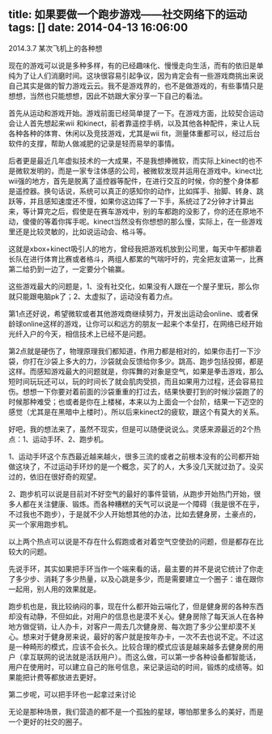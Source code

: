 title: 如果要做一个跑步游戏——社交网络下的运动
tags: []
date: 2014-04-13 16:06:00
---

2014.3.7  某次飞机上的各种想

现在的游戏可以说是多种多样，有的已经趣味化、慢慢走向生活，而有的依旧是单纯为了让人们消磨时间。这块很容易引起争议，因为肯定会有一些游戏商挑出来说自己其实是做的智力游戏云云。我不是游戏界的，也不是做游戏的，有些事情只是想想，当然也只能想想，因此不妨跟大家分享一下自己的看法。

首先从运动和游戏开始。游戏前面已经简单提了一下。在游戏方面，比较契合运动会让人首先想起来wii 和kinect，前者靠遥控手柄，以及其他各种配件，来让人玩各种各种的体育、休闲以及竞技游戏，尤其是wii fit，测量体重都可以，经过后台软件的支撑，帮助人做减肥的记录是轻而易举的事情。

后者更是最近几年虚拟技术的一大成果，不是我想捧微软，而实际上kinect的也不是微软发明的，而是一家专注体感的公司，被微软发现并运用在游戏中。kinect比wii强的地方，首先是脱离了遥控器等配件，在进行交互的时候，你的整个身体都是遥控器。换句话说，系统可以真正的感知你的动作，比如挥手、抬脚、转身、跳跃等，并且感知速度还不慢，如果你这边挥了一下手，系统过了2分钟才计算出来，等计算完之后，假使是在赛车游戏中，别的车都跑的没影了，你的还在原地不动，傻傻的等着你挥手呢。kinect当然没有你想想的那么慢，实际上，在一些游戏里还是比较灵敏的，比如说运动会、格斗等。

这就是xbox+kinect吸引人的地方，曾经我把游戏机放到公司里，每天中午都排着长队在进行体育比赛或者格斗，两组人都累的气喘吁吁的，完全把友谊第一，比赛第二给扔到一边了，一定要分个输赢。

这些游戏最大的问题是，1、没有社交化，如果没有人跟在一个屋子里玩，那么你就只能跟电脑pk了；2、太虚拟了，运动没有着力点。

第1点还好说，希望微软或者其他游戏商继续努力，开发出运动会online、或者保龄球online这样的游戏，让你可以和远方的朋友一起来个本垒打，在网络已经开始光纤入户的今天，相信技术上已经不是问题。

第2点就是硬伤了，物理原理我们都知道，作用力都是相对的，如果你击打一下沙袋，你打在沙袋上多大的力，沙袋就会反馈给你多少。跳高、跑步包括投掷，都是这样。而感知游戏最大的问题就是，你挥舞的对象是空气，如果是拳击游戏，那么短时间玩玩还可以，玩的时间长了就会肌肉受损，而且如果用力过程，还会容易拉伤。想想一下你要对着前面的沙袋重重的打过去，结果快要打到的时候沙袋跑了的时候那种难受；也或者是你在上楼梯，本来以为上面会一个台阶，结果一下迈空的感觉（尤其是在黑暗中上楼时）。所以后来kinect2的疲软，跟这个有莫大的关系。

好吧，我的想法来了，虽然不现实，但是可以随便说说么。灵感来源最近的2个热点：1、运动手环、2、跑步机。

1、运动手环这个东西最近越来越火，很多三流的或者之前根本没有的公司都开始做这块了，不过运动手环炒的是一个概念，买了的人，大多没几天就过劲了。没买过的，依旧在很好奇的观望。

2、跑步机可以说是目前对不好空气的最好的事件营销，从跑步开始热门开始，很多人都在关注健康、锻炼。而各种糟糕的天气可以说是一个障碍（我是很不在乎，不过我也不跑步），于是就不少人开始想其他的办法，比如去健身房，土豪点的，买一个家用跑步机。

以上两个热点可以说是不存在什么假跑或者对着空气空使劲的问题，但是都存在比较大的问题。

先说手环，其实如果把手环当作一个端来看的话，最主要的并不是说它统计了你走了多少步、消耗了多少热量，以及心跳是多少，而是需要建立一个圈子：谁在跟你一起用，别人用的效果就是。

跑步机也是，我比较纳闷的事，现在什么都开始云端化了，但是健身房的各种东西却没有动静，不但如此，对用户的信息也是漠不关心。健身房除了每天派人在各种地方做促销，让人办卡，对客户一周去几次健身房、每次跑了多少公里却漠不关心。想来对于健身房来说，最好的客户就是按年办卡，一次不去也说不定。不过这是一种畸形的模式，应该不会长久。比较合理的模式应该是越来越多去健身房的用户（拿互联网的说法就是活跃用户）。而这么做，可以第一步各种设备都智能话，用户在使用时，可以建立自己的账号信息，来记录运动的时间，锻炼的成绩等。如果能把计费等都放进去更好。

第二步呢，可以把手环也一起拿过来讨论

无论是那种场景，我们营造的都不是一个孤独的星球，哪怕那里多么的美好，而是一个更好的社交的圈子。